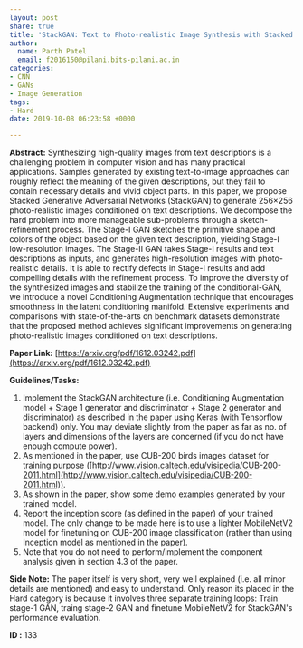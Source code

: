 ```yaml
---
layout: post
share: true
title: 'StackGAN: Text to Photo-realistic Image Synthesis with Stacked Generative Adversarial Networks (Paper ID: 133)'
author:
  name: Parth Patel
  email: f2016150@pilani.bits-pilani.ac.in
categories:
- CNN
- GANs
- Image Generation
tags:
- Hard
date: 2019-10-08 06:23:58 +0000

---
```

**Abstract:** Synthesizing high-quality images from text descriptions is a challenging problem in computer vision and has many practical applications. Samples generated by existing text-to-image approaches can roughly reflect the meaning of the given descriptions, but they fail to contain necessary details and vivid object parts. In this paper, we propose Stacked Generative Adversarial Networks (StackGAN) to generate 256×256 photo-realistic images conditioned on text descriptions. We decompose the hard problem into more manageable sub-problems through a sketch-refinement process. The Stage-I GAN sketches the primitive shape and colors of the object based on the given text description, yielding Stage-I low-resolution images. The Stage-II GAN takes Stage-I results and text descriptions as inputs, and generates high-resolution images with photo-realistic details. It is able to rectify defects in Stage-I results and add compelling details with the refinement process. To improve the diversity of the synthesized images and stabilize the training of the conditional-GAN, we introduce a novel Conditioning Augmentation technique that encourages smoothness in the latent conditioning manifold. Extensive experiments and comparisons with state-of-the-arts on benchmark datasets demonstrate that the proposed method achieves significant improvements on generating photo-realistic images conditioned on text descriptions.

**Paper Link:** [https://arxiv.org/pdf/1612.03242.pdf](https://arxiv.org/pdf/1612.03242.pdf)

**Guidelines/Tasks:**

1. Implement the StackGAN architecture (i.e. Conditioning Augmentation model + Stage 1 generator and discriminator + Stage 2 generator and discriminator) as described in the paper using Keras (with Tensorflow backend) only. You may deviate slightly from the paper as far as no. of layers and dimensions of the layers are concerned (if you do not have enough compute power).
2. As mentioned in the paper, use CUB-200 birds images dataset for training purpose ([http://www.vision.caltech.edu/visipedia/CUB-200-2011.html](http://www.vision.caltech.edu/visipedia/CUB-200-2011.html)).
3. As shown in the paper, show some demo examples generated by your trained model.
4. Report the inception score (as defined in the paper) of your trained model. The only change to be made here is to use a lighter MobileNetV2 model for finetuning on CUB-200 image classification (rather than using Inception model as mentioned in the paper).
5. Note that you do not need to perform/implement the component analysis given in section 4.3 of the paper.

**Side Note:** The paper itself is very short, very well explained (i.e. all minor details are mentioned) and easy to understand. Only reason its placed in the Hard category is because it involves three separate training loops: Train stage-1 GAN, traing stage-2 GAN and finetune MobileNetV2 for StackGAN's performance evaluation.

**ID :** 133

